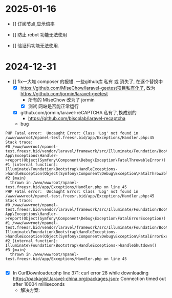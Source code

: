 
# 2025-01-16

- [] 订阅节点,显示倍率

- [] 防止 rebot 功能无法使用
- [] 验证码功能无法使用.

# 2024-12-31 

- [] fix一大堆 composer 的报错. 一些github库 私有 或 消失了, 在逐个替换中
    - [x] https://github.com/MIseChow/laravel-geetest项目私有化了, 改为 https://github.com/jormin/laravel-geetest
        - 所有的 MIseChow 改为了 jormin
        - [x] 测试 网站是否能正常运行

    - [x] github.com/jormin/laravel-reCAPTCHA 私有了,换成别的
        - https://github.com/biscolab/laravel-recaptcha
    - bug

```shell
PHP Fatal error:  Uncaught Error: Class 'Log' not found in /www/wwwroot/npanel-test.freesr.bid/app/Exceptions/Handler.php:45
Stack trace:
#0 /www/wwwroot/npanel-test.freesr.bid/vendor/laravel/framework/src/Illuminate/Foundation/Bootstrap/HandleExceptions.php(81): App\Exceptions\Handler->report(Object(Symfony\Component\Debug\Exception\FatalThrowableError))
#1 [internal function]: Illuminate\Foundation\Bootstrap\HandleExceptions->handleException(Object(Symfony\Component\Debug\Exception\FatalThrowableError))
#2 {main}
  thrown in /www/wwwroot/npanel-test.freesr.bid/app/Exceptions/Handler.php on line 45
PHP Fatal error:  Uncaught Error: Class 'Log' not found in /www/wwwroot/npanel-test.freesr.bid/app/Exceptions/Handler.php:45
Stack trace:
#0 /www/wwwroot/npanel-test.freesr.bid/vendor/laravel/framework/src/Illuminate/Foundation/Bootstrap/HandleExceptions.php(81): App\Exceptions\Handler->report(Object(Symfony\Component\Debug\Exception\FatalErrorException))
#1 /www/wwwroot/npanel-test.freesr.bid/vendor/laravel/framework/src/Illuminate/Foundation/Bootstrap/HandleExceptions.php(123): Illuminate\Foundation\Bootstrap\HandleExceptions->handleException(Object(Symfony\Component\Debug\Exception\FatalErrorException))
#2 [internal function]: Illuminate\Foundation\Bootstrap\HandleExceptions->handleShutdown()
#3 {main}
  thrown in /www/wwwroot/npanel-test.freesr.bid/app/Exceptions/Handler.php on line 45


```
- [x] In CurlDownloader.php line 371: curl error 28 while downloading https://packagist.laravel-china.org/packages.json: Connection timed out after 10004 milliseconds 
    - 解决方案:


